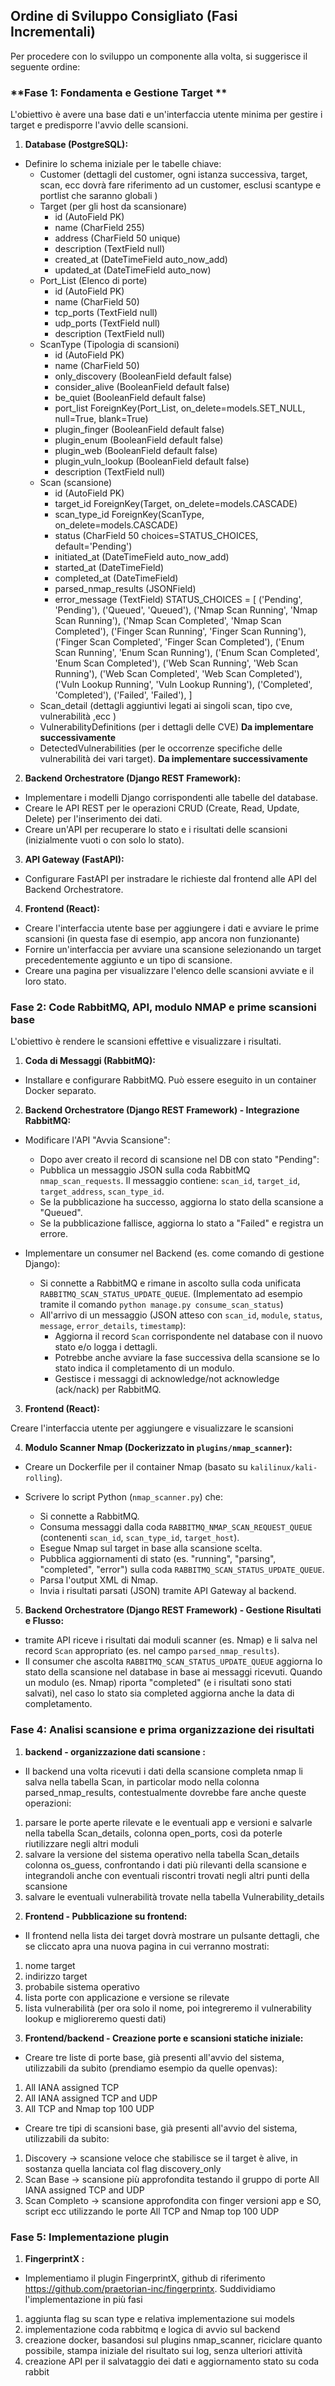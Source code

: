 ## **Ordine di Sviluppo Consigliato (Fasi Incrementali)**

Per procedere con lo sviluppo un componente alla volta, si suggerisce il seguente ordine:

### **Fase 1: Fondamenta e Gestione Target **

L'obiettivo è avere una base dati e un'interfaccia utente minima per gestire i target e predisporre l'avvio  delle scansioni.

1. **Database (PostgreSQL):**

- Definire lo schema iniziale per le tabelle chiave: 
    - Customer (dettagli del customer, ogni istanza successiva, target, scan, ecc dovrà fare riferimento ad un customer, esclusi scantype e portlist che saranno globali )
    - Target (per gli host da scansionare)
        * id (AutoField PK)
        * name (CharField 255)
        * address (CharField 50 unique)
        * description (TextField null)
        * created_at (DateTimeField auto_now_add)
        * updated_at (DateTimeField auto_now)
    - Port_List (Elenco di porte)
        * id (AutoField PK)
        * name (CharField 50)
        * tcp_ports (TextField null)
        * udp_ports (TextField null)
        * description (TextField null)
    - ScanType (Tipologia di scansioni)
        * id (AutoField PK)
        * name (CharField 50)
        * only_discovery (BooleanField default false)
        * consider_alive (BooleanField default false)
        * be_quiet (BooleanField default false)
        * port_list ForeignKey(Port_List, on_delete=models.SET_NULL, null=True, blank=True)
        * plugin_finger (BooleanField default false)
        * plugin_enum (BooleanField default false)
        * plugin_web (BooleanField default false)
        * plugin_vuln_lookup (BooleanField default false)
        * description (TextField null)
    - Scan (scansione)
        * id (AutoField PK)
        * target_id ForeignKey(Target, on_delete=models.CASCADE)
        * scan_type_id ForeignKey(ScanType, on_delete=models.CASCADE)
        * status (CharField 50 choices=STATUS_CHOICES, default='Pending')
        * initiated_at (DateTimeField auto_now_add)
        * started_at (DateTimeField)
        * completed_at (DateTimeField)
        * parsed_nmap_results (JSONField)
        * error_message (TextField)
        STATUS_CHOICES = [
            ('Pending', 'Pending'),
            ('Queued', 'Queued'),
            ('Nmap Scan Running', 'Nmap Scan Running'),
            ('Nmap Scan Completed', 'Nmap Scan Completed'),
            ('Finger Scan Running', 'Finger Scan Running'),
            ('Finger Scan Completed', 'Finger Scan Completed'),
            ('Enum Scan Running', 'Enum Scan Running'),
            ('Enum Scan Completed', 'Enum Scan Completed'),
            ('Web Scan Running', 'Web Scan Running'),
            ('Web Scan Completed', 'Web Scan Completed'),
            ('Vuln Lookup Running', 'Vuln Lookup Running'),
            ('Completed', 'Completed'),
            ('Failed', 'Failed'),
        ]
    - Scan_detail (dettagli aggiuntivi legati ai singoli scan, tipo cve, vulnerabilità ,ecc )
    - VulnerabilityDefinitions (per i dettagli delle CVE) **Da implementare successivamente**
    - DetectedVulnerabilities (per le occorrenze specifiche delle vulnerabilità dei vari target). **Da implementare successivamente**


2. **Backend Orchestratore (Django REST Framework):**

- Implementare i modelli Django corrispondenti alle tabelle del database.
- Creare le API REST per le operazioni CRUD (Create, Read, Update, Delete) per l'inserimento dei dati.
- Creare un'API per recuperare lo stato e i risultati delle scansioni (inizialmente vuoti o con solo lo stato).

3. **API Gateway (FastAPI):**

- Configurare FastAPI per instradare le richieste dal frontend alle API del Backend Orchestratore.

4. **Frontend (React):**

- Creare l'interfaccia utente base per aggiungere i dati e avviare le prime scansioni (in questa fase di esempio, app ancora non funzionante)
- Fornire un'interfaccia per avviare una scansione selezionando un target precedentemente aggiunto e un tipo di scansione.
- Creare una pagina per visualizzare l'elenco delle scansioni avviate e il loro stato.

### **Fase 2: Code RabbitMQ, API, modulo NMAP e prime scansioni base**

L'obiettivo è rendere le scansioni effettive e visualizzare i risultati.

1. **Coda di Messaggi (RabbitMQ):**

- Installare e configurare RabbitMQ. Può essere eseguito in un container Docker separato. 

2. **Backend Orchestratore (Django REST Framework) - Integrazione RabbitMQ:**

- Modificare l'API "Avvia Scansione":
    - Dopo aver creato il record di scansione nel DB con stato "Pending":
    - Pubblica un messaggio JSON sulla coda RabbitMQ `nmap_scan_requests`. Il messaggio contiene: `scan_id`, `target_id`, `target_address`, `scan_type_id`.
    - Se la pubblicazione ha successo, aggiorna lo stato della scansione a "Queued".
    - Se la pubblicazione fallisce, aggiorna lo stato a "Failed" e registra un errore.

- Implementare un consumer nel Backend (es. come comando di gestione Django):
    - Si connette a RabbitMQ e rimane in ascolto sulla coda unificata `RABBITMQ_SCAN_STATUS_UPDATE_QUEUE`. (Implementato ad esempio tramite il comando `python manage.py consume_scan_status`)
    - All'arrivo di un messaggio (JSON atteso con `scan_id`, `module`, `status`, `message`, `error_details`, `timestamp`):
        - Aggiorna il record `Scan` corrispondente nel database con il nuovo stato e/o logga i dettagli.
        - Potrebbe anche avviare la fase successiva della scansione se lo stato indica il completamento di un modulo.
        - Gestisce i messaggi di acknowledge/not acknowledge (ack/nack) per RabbitMQ.

3. **Frontend (React):**

Creare l'interfaccia utente per aggiungere e visualizzare le scansioni

4. **Modulo Scanner Nmap (Dockerizzato in `plugins/nmap_scanner`):**

- Creare un Dockerfile per il container Nmap (basato su `kalilinux/kali-rolling`).

- Scrivere lo script Python (`nmap_scanner.py`) che:
    - Si connette a RabbitMQ.
    - Consuma messaggi dalla coda `RABBITMQ_NMAP_SCAN_REQUEST_QUEUE` (contenenti `scan_id`, `scan_type_id`, `target_host`).
    - Esegue Nmap sul target in base alla scansione scelta.
    - Pubblica aggiornamenti di stato (es. "running", "parsing", "completed", "error") sulla coda `RABBITMQ_SCAN_STATUS_UPDATE_QUEUE`.
    - Parsa l'output XML di Nmap.
    - Invia i risultati parsati (JSON) tramite API Gateway al backend. 

5. **Backend Orchestratore (Django REST Framework) - Gestione Risultati e Flusso:**

- tramite API riceve i risultati dai moduli scanner (es. Nmap) e li salva nel record `Scan` appropriato (es. nel campo `parsed_nmap_results`).
- Il consumer che ascolta `RABBITMQ_SCAN_STATUS_UPDATE_QUEUE` aggiorna lo stato della scansione nel database in base ai messaggi ricevuti. Quando un modulo (es. Nmap) riporta "completed" (e i risultati sono stati salvati), nel caso lo stato sia completed aggiorna anche la data di completamento.


### **Fase 4: Analisi scansione e prima organizzazione dei risultati**

1. **backend - organizzazione dati scansione :**
- Il backend una volta ricevuti i dati della scansione completa nmap li salva nella tabella Scan, in particolar modo nella colonna parsed_nmap_results, contestualmente dovrebbe fare anche queste operazioni:
1) parsare le porte aperte rilevate e le eventuali app e versioni e salvarle nella tabella Scan_details, colonna open_ports, così da poterle riutilizzare negli altri moduli
2) salvare la versione del sistema operativo nella tabella Scan_details colonna os_guess, confrontando i dati più rilevanti della scansione e integrandoli anche con eventuali riscontri trovati negli altri punti della scansione
3) salvare le eventuali vulnerabilità trovate nella tabella Vulnerability_details 

2. **Frontend - Pubblicazione su frontend:**
- Il frontend nella lista dei target dovrà mostrare un pulsante dettagli, che se cliccato apra una nuova pagina in cui verranno mostrati:
1) nome target
2) indirizzo target
3) probabile sistema operativo
4) lista porte con applicazione e versione se rilevate
5) lista vulnerabilità (per ora solo il nome, poi integreremo il vulnerability lookup e miglioreremo questi dati)

3. **Frontend/backend - Creazione porte e scansioni statiche iniziale:**
- Creare tre liste di porte base, già presenti all'avvio del sistema, utilizzabili da subito (prendiamo esempio da quelle openvas):
1) All IANA assigned TCP
2) All IANA assigned TCP and UDP
3) All TCP and Nmap top 100 UDP
- Creare tre tipi di scansioni base, già presenti all'avvio del sistema, utilizzabili da subito:
1) Discovery -> scansione veloce che stabilisce se il target è alive, in sostanza quella lanciata col flag discovery_only
2) Scan Base -> scansione più approfondita testando il gruppo di porte All IANA assigned TCP and UDP
3) Scan Completo -> scansione approfondita con finger versioni app e SO, script ecc utilizzando le porte All TCP and Nmap top 100 UDP

### **Fase 5: Implementazione plugin**

1. **FingerprintX :**
- Implementiamo il plugin FingerprintX, github di riferimento https://github.com/praetorian-inc/fingerprintx.
Suddividiamo l'implementazione in più fasi
1) aggiunta flag su scan type e relativa implementazione sui models
2) implementazione coda rabbitmq e logica di avvio sul backend
3) creazione docker, basandosi sul plugins nmap_scanner, riciclare quanto possibile, stampa iniziale del risultato sui log, senza ulteriori attività
4) creazione API per il salvataggio dei dati e aggiornamento stato su coda rabbit

